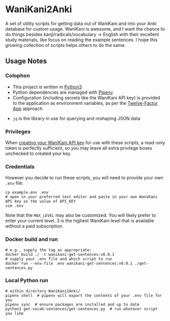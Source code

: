 # WaniKani2Anki
A set of utility scripts for getting data out of WaniKani and into your Anki database for custom usage. WaniKani is awesome, and I want the chance to do things besides kanji/radicals/vocabulary -> English with their excellent study materials, like focus on reading the example sentences. I hope this growing collection of scripts helps others to do the same.

## Usage Notes

### Colophon
- This project is written in [Python3](https://www.python.org/downloads/)
- Python dependencies are managed with [Pipenv](https://pipenv.pypa.io/en/latest/)
- Configuration (including secrets like the WaniKani API key) is provided to the application as environment variables, as per the [Twelve-Factor App](https://12factor.net) approach
* `jq` is the library in use for querying and reshaping JSON data

### Privileges
When [creating your WaniKani API key](https://www.wanikani.com/settings/personal_access_tokens) for use with these scripts, a read-only token is perfectly sufficient, so you may leave all extra privilege boxes unchecked to created your key.

### Credentials
However you decide to run these scripts, you will need to provide your own `.env` file:

```
cp example.env .env
# open in your preferred text editor and paste in your own WaniKani API key as the value of API_KEY
vim .env
```

Note that the `MAX_LEVEL` may also be customized. You will likely prefer to enter your current level. 3 is the highest WaniKani level that is available without a paid subscription.

### Docker build and run

```
# e.g., supply the tag as appropriate: 
docker build ./ -t wanikani-get-sentences:v0.0.1
# supply your .env file and which script to run
docker run --env-file .env wanikani-get-sentences:v0.0.1 ./get-sentences.py
```

### Local Python run

```
# within directory WaniKani2Anki/
pipenv shell  # pipenv will export the contents of your .env file for you
pipenv sync  # ensure packages are installed and up to date
python3 get-vocab-sentences/get-sentences.py  # run whatever script you like
```




